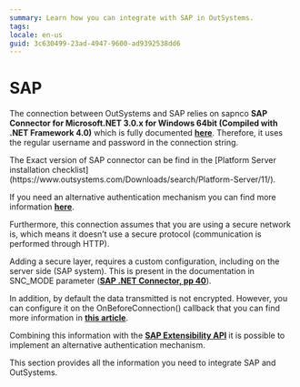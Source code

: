 ```yaml
---
summary: Learn how you can integrate with SAP in OutSystems.
tags: 
locale: en-us
guid: 3c630499-23ad-4947-9600-ad9392538dd6
---
```


# SAP

The connection between OutSystems and SAP relies on sapnco **SAP Connector for Microsoft.NET 3.0.x for Windows 64bit (Compiled with .NET Framework 4.0)** which is fully documented **[here](http://logosworld.com/docs/SAP/Connector/SAP%20Connector%20for%20Microsoft%20.NET%20%20NCo_30_ProgrammingGuide.pdf)**. Therefore, it uses the regular username and password in the connection string. 

<div class="info" markdown="1">
The Exact version of SAP connector can be find in the [Platform Server installation checklist](https://www.outsystems.com/Downloads/search/Platform-Server/11/).
</div>

If you need an alternative authentication mechanism you can find more information **[here](https://success.outsystems.com/Documentation/11/Reference/OutSystems_Language/Extensibility_and_Integration/SAP/SAP_Connection)**.

Furthermore, this connection assumes that you are using a secure network is, which means it doesn’t use a secure protocol (communication is performed through HTTP).

Adding a secure layer, requires a custom configuration, including on the server side (SAP system). This is present in the documentation in SNC_MODE parameter (**[SAP .NET Connector, pp 40](http://logosworld.com/docs/SAP/Connector/SAP%20Connector%20for%20Microsoft%20.NET%20%20NCo_30_ProgrammingGuide.pdf)**).

In addition, by default the data transmitted is not encrypted. However, you can configure it on the OnBeforeConnection() callback that you can find more information in **[this article](https://success.outsystems.com/Documentation/11/Extensibility_and_Integration/SAP/Integrate_with_a_SAP_System)**. 

Combining this information with the **[SAP Extensibility API](https://success.outsystems.com/Documentation/10/Reference/OutSystems_APIs/SAP_Extensibility_API#SAPConnection_Class_Net)** it is possible to implement an alternative authentication mechanism.

This section provides all the information you need to integrate SAP and OutSystems.
